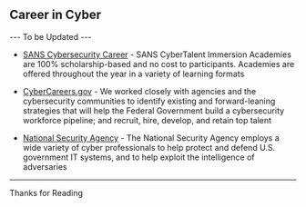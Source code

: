 ## Career in Cyber

--- To be Updated ---

-   [SANS Cybersecurity Career](https://www.sans.org/cybertalent/cybersecurity-career/seekers) - SANS CyberTalent Immersion Academies are 100% scholarship-based and no cost to participants. Academies are offered throughout the year in a variety of learning formats

-   [CyberCareers.gov](https://www.cybercareers.gov/) - We worked closely with agencies and the cybersecurity communities to identify existing and forward-leaning strategies that will help the Federal Government build a cybersecurity workforce pipeline; and recruit, hire, develop, and retain top talent

-   [National Security Agency](https://www.intelligencecareers.gov/NSA/nsacyber.html) - The National Security Agency employs a wide variety of cyber professionals to help protect and defend U.S. government IT systems, and to help exploit the intelligence of adversaries

---------
Thanks for Reading

